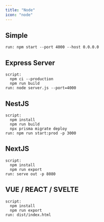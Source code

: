 ```yaml
---
title: "Node"
icon: "node"
---
```


## Simple

```
run: npm start --port 4000 --host 0.0.0.0
```

## Express Server

```
script:
  npm ci --production
  npm run build
run: node server.js --port=4000
```

## NestJS

```
script:
  npm install
  npm run build
  npx prisma migrate deploy
run: npm run start:prod -p 3000
```

## NextJS

```
script:
  npm install
  npm run export
run: serve out -p 8080
```

## VUE / REACT / SVELTE

```
script:
  npm install
  npm run export
run: dist/index.html
```
